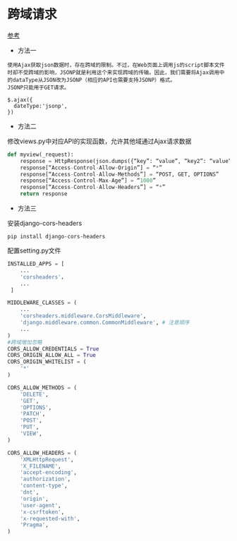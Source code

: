 # 跨域请求

[参考](https://blog.csdn.net/apple9005/article/details/54427902)

- 方法一

```
使用Ajax获取json数据时，存在跨域的限制。不过，在Web页面上调用js的script脚本文件时却不受跨域的影响，JSONP就是利用这个来实现跨域的传输。因此，我们需要将Ajax调用中的dataType从JSON改为JSONP（相应的API也需要支持JSONP）格式。 
JSONP只能用于GET请求。

$.ajax({
  dateType:'jsonp',  
})
```

- 方法二

修改views.py中对应API的实现函数，允许其他域通过Ajax请求数据

```python
def myview(_request): 
	response = HttpResponse(json.dumps({“key”: “value”, “key2”: “value”})) 
	response[“Access-Control-Allow-Origin”] = “*” 
	response[“Access-Control-Allow-Methods”] = “POST, GET, OPTIONS” 
	response[“Access-Control-Max-Age”] = “1000” 
	response[“Access-Control-Allow-Headers”] = “*” 
	return response
```

- 方法三

安装django-cors-headers

```
pip install django-cors-headers
```

配置setting.py文件

```python
INSTALLED_APPS = [
    ...
    'corsheaders'，
    ...
 ] 

MIDDLEWARE_CLASSES = (
    ...
    'corsheaders.middleware.CorsMiddleware',
    'django.middleware.common.CommonMiddleware', # 注意顺序
    ...
)
#跨域增加忽略
CORS_ALLOW_CREDENTIALS = True
CORS_ORIGIN_ALLOW_ALL = True
CORS_ORIGIN_WHITELIST = (
    '*'
)

CORS_ALLOW_METHODS = (
    'DELETE',
    'GET',
    'OPTIONS',
    'PATCH',
    'POST',
    'PUT',
    'VIEW',
)

CORS_ALLOW_HEADERS = (
    'XMLHttpRequest',
    'X_FILENAME',
    'accept-encoding',
    'authorization',
    'content-type',
    'dnt',
    'origin',
    'user-agent',
    'x-csrftoken',
    'x-requested-with',
    'Pragma',
)
```

